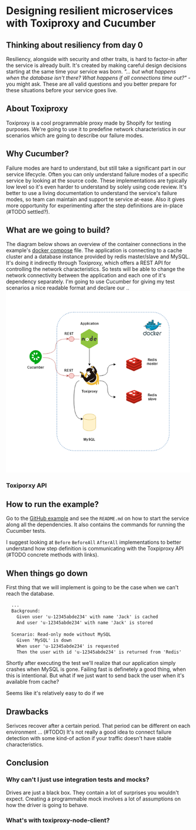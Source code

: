 # Designing resilient microservices with Toxiproxy and Cucumber

## Thinking about resiliency from day 0
Resiliency, alongside with security and other traits, is hard to factor-in after the service is already built. It's created by making careful design decisions starting at the same time your service was born. _"... but what happens when the database isn't there? What happens if all connections time out?"_ - you might ask. These are all valid questions and you better prepare for these situations before your service goes live.

## About Toxiproxy
Toxiproxy is a cool programmable proxy made by Shopify for testing purposes. We're going to use it to predefine network characteristics in our scenarios which are going to describe our failure modes.

## Why Cucumber?
Failure modes are hard to understand, but still take a significant part in our service lifecycle. Often you can only understand failure modes of a specific service by looking at the source code. These implementations are typically low level so it's even harder to understand by solely using code review.
It's better to use a living documentation to understand the service's failure modes, so team can maintain and support te service at-ease. Also it gives more opportunity for experimenting after the step definitions are in-place (#TODO settled?).

## What are we going to build?
The diagram below shows an overview of the container connections in the example's [docker compose][2] file. The application is connecting to a cache cluster and a database instance provided by redis master/slave and MySQL. It's doing it indirectly through Toxiproxy, which offers a REST API for controlling the network characteristics. So tests will be able to change the network connectivity between the application and each one of it's dependency separately. I'm going to use Cucumber for giving my test scenarios a nice readable format and declare our .. 
![services-overview][services-overview]

### Toxiporxy API

## How to run the example?
Go to the [GitHub example][1] and see the `README.md` on how to start the service along all the dependencies. It also contains the commands for running the Cucumber tests.

I suggest looking at `Before` `BeforeAll` `AfterAll` implementations to better understand how step definition is communicating with the Toxpiproxy API (#TODO concrete methods with links).

## When things go down
First thing that we will implement is going to be the case when we can't reach the database.  
```
  ...
  Background:
    Given user 'u-12345abde234' with name 'Jack' is cached
    And user 'u-12345abde234' with name 'Jack' is stored

  Scenario: Read-only mode without MySQL
    Given 'MySQL' is down
    When user 'u-12345abde234' is requested
    Then the user with id 'u-12345abde234' is returned from 'Redis'
```
Shortly after executing the test we'll realize that our application simply crashes when MySQL is gone. Failing fast is definetely a good thing, when this is intentional. But what if we just want to send back the user when it's available from cache?

Seems like it's relatively easy to do if we 


## Drawbacks
Serivces recover after a certain period. That period can be different on each environment ... (#TODO)
It's not really a good idea to connect failure detection with some kind-of action if your traffic doesn't have stable characteristics. 

## Conclusion
### Why can't I just use integration tests and mocks?
Drives are just a black box. They contain a lot of surprises you wouldn't expect. Creating a programmable mock involves a lot of assumptions on how the driver is going to behave.

### What's with toxiproxy-node-client?

[1]: https://github.com/gitaroktato/cucumber-toxiproxy-example
[2]: https://github.com/gitaroktato/cucumber-toxiproxy-example/blob/master/docker-compose.yml
[services-overview]: docs/services-overview.png